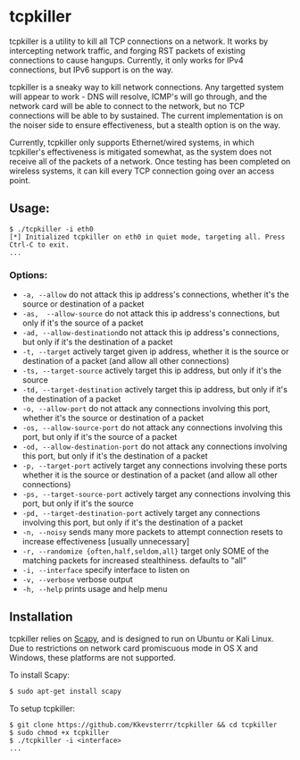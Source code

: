# tcpkiller

tcpkiller is a utility to kill all TCP connections on a network. It works by intercepting network traffic, and forging RST packets of existing connections to cause hangups. Currently, it only works for IPv4 connections, but IPv6 support is on the way. 

tcpkiller is a sneaky way to kill network connections. Any targetted system will appear to work - DNS will resolve, ICMP's will go through, and the network card will be able to connect to the network, but no TCP connections will be able to by sustained. The current implementation is on the noiser side to ensure effectiveness, but a stealth option is on the way. 

Currently, tcpkiller only supports Ethernet/wired systems, in which tcpkiller's effectiveness is mitigated somewhat, as the system does not receive all of the packets of a network. Once testing has been completed on wireless systems, it can kill every TCP connection going over an access point.

## Usage:

```
$ ./tcpkiller -i eth0
[*] Initialized tcpkiller on eth0 in quiet mode, targeting all. Press Ctrl-C to exit.
...
```

### Options:
 - ```-a, --allow``` do not attack this ip address's connections, whether it's the source or destination of a packet
 - ```-as,  --allow-source``` do not attack this ip address's connections, but only if it's the source of a packet
 - ```-ad, --allow-destination```do not attack this ip address's connections, but only if it's the destination of a packet
 - ```-t, --target``` actively target given ip address, whether it is the source or destination of a packet (and allow all other connections)
 - ```-ts, --target-source``` actively target this ip address, but only if it's the source
 - ```-td, --target-destination``` actively target this ip address, but only if it's the destination of a packet
 - ```-o, --allow-port``` do not attack any connections involving this port, whether it's the source or destination of a packet
 - ```-os, --allow-source-port``` do not attack any connections involving this port, but only if it's the source of a packet
 - ```-od, --allow-destination-port``` do not attack any connections involving this port, but only if it's the destination of a packet
 - ```-p, --target-port``` actively target any connections involving these ports whether it is the source or destination of a packet (and allow all other connections)
 - ```-ps, --target-source-port``` actively target any connections involving this port, but only if it's the source
 - ```-pd, --target-destination-port``` actively target any connections involving this port, but only if it's the destination of a packet
 - ```-n, --noisy``` sends many more packets to attempt connection resets to increase effectiveness [usually unnecessary]
 - ```-r, --randomize {often,half,seldom,all}``` target only SOME of the matching packets for increased stealthiness. defaults to "all"
 - ```-i, --interface``` specify interface to listen on 
 - ```-v, --verbose``` verbose output
 - ```-h, --help``` prints usage and help menu

## Installation

tcpkiller relies on [Scapy](http://www.secdev.org/projects/scapy/), and is designed to run on Ubuntu or Kali Linux. Due to restrictions on network card promiscuous mode in OS X and Windows, these platforms are not supported. 

To install Scapy: 
```bash
$ sudo apt-get install scapy
```

To setup tcpkiller:

```
$ git clone https://github.com/Kkevsterrr/tcpkiller && cd tcpkiller
$ sudo chmod +x tcpkiller
$ ./tcpkiller -i <interface>
...
```

